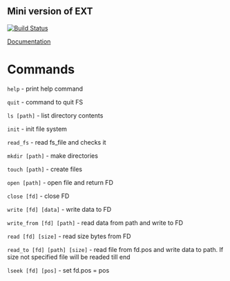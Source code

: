 ## Mini version of EXT
[![Build Status](https://travis-ci.com/yaishenka/ext.svg?branch=main)](https://travis-ci.com/yaishenka/ext)


[Documentation](https://yaishenka.github.io/EarleyAlgorithm/)

# Commands

`help` - print help command

`quit` - command to quit FS

`ls [path]` - list directory contents

`init` - init file system

`read_fs` - read fs_file and checks it

`mkdir [path]` - make directories

`touch [path]` - create files

`open [path]` - open file and return FD

`close [fd]` - close FD

`write [fd] [data]` - write data to FD

`write_from [fd] [path]` - read data from path and write to FD

`read [fd] [size]` - read size bytes from FD

`read_to [fd] [path] [size]` - read file from fd.pos and write data to path. If size not specified file will be readed till end

`lseek [fd] [pos]` - set fd.pos = pos
